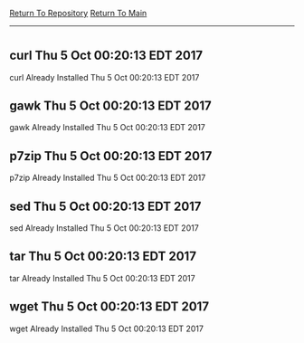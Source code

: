 [Return To Repository](https://github.com/deathbybandaid/piholeparser/)
[Return To Main](https://github.com/deathbybandaid/piholeparser/blob/master/RecentRunLogs/Mainlog.md)
____________________________________
# 
## curl Thu 5 Oct 00:20:13 EDT 2017
curl Already Installed Thu 5 Oct 00:20:13 EDT 2017
## gawk Thu 5 Oct 00:20:13 EDT 2017
gawk Already Installed Thu 5 Oct 00:20:13 EDT 2017
## p7zip Thu 5 Oct 00:20:13 EDT 2017
p7zip Already Installed Thu 5 Oct 00:20:13 EDT 2017
## sed Thu 5 Oct 00:20:13 EDT 2017
sed Already Installed Thu 5 Oct 00:20:13 EDT 2017
## tar Thu 5 Oct 00:20:13 EDT 2017
tar Already Installed Thu 5 Oct 00:20:13 EDT 2017
## wget Thu 5 Oct 00:20:13 EDT 2017
wget Already Installed Thu 5 Oct 00:20:13 EDT 2017

